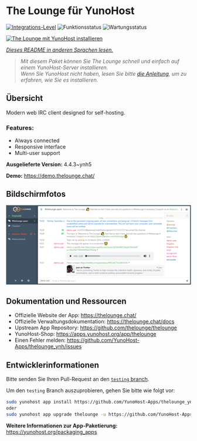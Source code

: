 <!--
N.B.: Diese README wurde automatisch von <https://github.com/YunoHost/apps/tree/master/tools/readme_generator> generiert.
Sie darf NICHT von Hand bearbeitet werden.
-->

# The Lounge für YunoHost

[![Integrations-Level](https://apps.yunohost.org/badge/integration/thelounge)](https://ci-apps.yunohost.org/ci/apps/thelounge/)
![Funktionsstatus](https://apps.yunohost.org/badge/state/thelounge)
![Wartungsstatus](https://apps.yunohost.org/badge/maintained/thelounge)

[![The Lounge mit YunoHost installieren](https://install-app.yunohost.org/install-with-yunohost.svg)](https://install-app.yunohost.org/?app=thelounge)

*[Dieses README in anderen Sprachen lesen.](./ALL_README.md)*

> *Mit diesem Paket können Sie The Lounge schnell und einfach auf einem YunoHost-Server installieren.*  
> *Wenn Sie YunoHost nicht haben, lesen Sie bitte [die Anleitung](https://yunohost.org/install), um zu erfahren, wie Sie es installieren.*

## Übersicht

Modern web IRC client designed for self-hosting. 

### Features:

- Always connected
- Responsive interface
- Multi-user support


**Ausgelieferte Version:** 4.4.3~ynh5

**Demo:** <https://demo.thelounge.chat/>

## Bildschirmfotos

![Bildschirmfotos von The Lounge](./doc/screenshots/thelounge-screenshot.png)

## Dokumentation und Ressourcen

- Offizielle Website der App: <https://thelounge.chat/>
- Offizielle Verwaltungsdokumentation: <https://thelounge.chat/docs>
- Upstream App Repository: <https://github.com/thelounge/thelounge>
- YunoHost-Shop: <https://apps.yunohost.org/app/thelounge>
- Einen Fehler melden: <https://github.com/YunoHost-Apps/thelounge_ynh/issues>

## Entwicklerinformationen

Bitte senden Sie Ihren Pull-Request an den [`testing` branch](https://github.com/YunoHost-Apps/thelounge_ynh/tree/testing).

Um den `testing` Branch auszuprobieren, gehen Sie bitte wie folgt vor:

```bash
sudo yunohost app install https://github.com/YunoHost-Apps/thelounge_ynh/tree/testing --debug
oder
sudo yunohost app upgrade thelounge -u https://github.com/YunoHost-Apps/thelounge_ynh/tree/testing --debug
```

**Weitere Informationen zur App-Paketierung:** <https://yunohost.org/packaging_apps>
